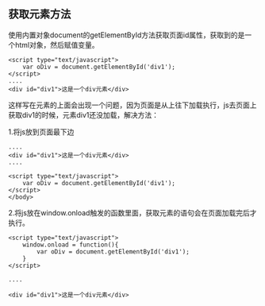 ## 获取元素方法

使用内置对象document的getElementById方法获取页面id属性，获取到的是一个html对象，然后赋值变量。

```
<script type="text/javascript">
    var oDiv = document.getElementById('div1');
</script>
....
<div id="div1">这是一个div元素</div>
```

这样写在元素的上面会出现一个问题，因为页面是从上往下加载执行，js去页面上获取div1的时候，元素div1还没加载，解决方法：

1.将js放到页面最下边

```
....
<div id="div1">这是一个div元素</div>
....

<script type="text/javascript">
    var oDiv = document.getElementById('div1');
</script>
</body>
```

2.将js放在window.onload触发的函数里面，获取元素的语句会在页面加载完后才执行。

```
<script type="text/javascript">
    window.onload = function(){
        var oDiv = document.getElementById('div1');
    }
</script>

....

<div id="div1">这是一个div元素</div>
```



